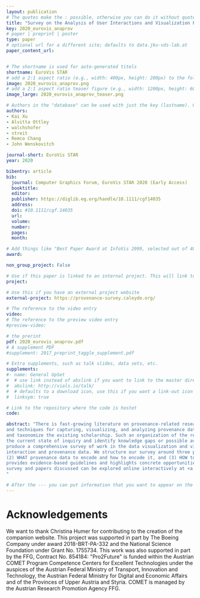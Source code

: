```yaml
---
layout: publication
# The quotes make the : possible, otherwise you can do it without quotes
title: "Survey on the Analysis of User Interactions and Visualization Provenance"
key: 2020_eurovis_anaprov
# paper | preprint | poster
type: paper
# optional url for a different site; defaults to data.jku-vds-lab.at
paper_content_url: 


# The shortname is used for auto-generated titels
shortname: EuroVis STAR
# add a 2:1 aspect ratio (e.g., width: 400px, height: 200px) to the folder /assets/images/papers/
image: 2020_eurovis_anaprov.png
# add a 2:1 aspect ratio teaser figure (e.g., width: 1200px, height: 600px) to the folder /assets/images/papers/
image_large: 2020_eurovis_anaprov_teaser.png

# Authors in the "database" can be used with just the key (lastname). Others can be written properly.
authors:
- Kai Xu
- Alvitta Ottley
- walchshofer
- streit
- Remco Chang
- John Wenskovitch 

journal-short: EuroVis STAR
year: 2020

bibentry: article
bib:
  journal: Computer Graphics Forum, EuroVis STAR 2020 (Early Access)
  booktitle: 
  editor: 
  publisher: https://diglib.eg.org/handle/10.1111/cgf14035
  address: 
  doi: #10.1111/cgf.14035
  url: 
  volume: 
  number: 
  pages: 
  month: 

# Add things like "Best Paper Award at InfoVis 2099, selected out of 4000 submissions"
award:

non_group_project: False

# Use if this paper is linked to an internal project. This will link to the project site
project: 

# Use this if you have an external project website
external-project: https://provenance-survey.caleydo.org/

# The reference to the video entry
video: 
# The reference to the preview video entry
#preview-video:

# the prerint
pdf: 2020_eurovis_anaprov.pdf
# A supplement PDF
#supplement: 2017_preprint_taggle_supplement.pdf

# Extra supplements, such as talk slides, data sets, etc.
supplements:
#- name: General UpSet
#  # use link instead of abslink if you want to link to the master directory
#  abslink: http://vials.io/talk/
#  # defaults to a download icon, use this if you want a link-out icon
#  linksym: true

# Link to the repository where the code is hostet
code: 

abstract: "There is fast-growing literature on provenance-related research, covering aspects such as its theoretical framework, use cases,
and techniques for capturing, visualizing, and analyzing provenance data. As a result, there is an increasing need to identify
and taxonomize the existing scholarship. Such an organization of the research landscape will provide a complete picture of
the current state of inquiry and identify knowledge gaps or possible avenues for further investigation. In this STAR, we aim to
produce a comprehensive survey of work in the data visualization and visual analytics field that focus on the analysis of user
interaction and provenance data. We structure our survey around three primary questions: (1) WHY analyze provenance data,
(2) WHAT provenance data to encode and how to encode it, and (3) HOW to analyze provenance data. A concluding discussion
provides evidence-based guidelines and highlights concrete opportunities for future development in this emerging area. The
survey and papers discussed can be explored online interactively at <a href='https://provenance-survey.caleydo.org'>https://provenance-survey.caleydo.org</a>.
"

# After the --- you can put information that you want to appear on the website using markdown formatting or HTML. A good example are acknowledgements, extra references, an erratum, etc.
---
```



# Acknowledgements

We want to thank Christina Humer for contributing to the creation of the companion website. This project was supported in
part by The Boeing Company under award 2018-BRT-PA-332
and the National Science Foundation under Grant No. 1755734.
This work was also supported in part by the FFG, Contract No.
854184: "Pro2Future" is funded within the Austrian COMET Program Competence Centers for Excellent Technologies under the
auspices of the Austrian Federal Ministry of Transport, Innovation
and Technology, the Austrian Federal Ministry for Digital and Economic Affairs and of the Provinces of Upper Austria and Styria.
COMET is managed by the Austrian Research Promotion Agency
FFG.

